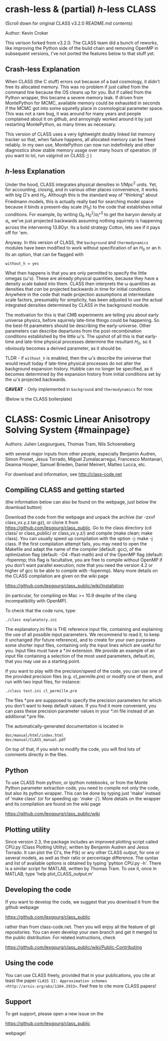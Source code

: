crash-less & (partial) _h_-less CLASS
=============================================
(Scroll down for original CLASS v3.2.0 README.md contents)

Author: Kevin Croker

This verison forked from v3.2.0.
The CLASS team did a bunch of reworks, like improving the Python side of the build chain and
removing OpenMP in subsequent versions, I've not ported the features below to that stuff yet.

Crash-less Explanation
------------------------
When CLASS (the C stuff) errors out because of a bad cosmology, it didn't free its allocated memory.
This was no problem if just called from the command line because the OS cleans up for you.
But if called from the Python wrapper, this became a severe memory leak.
If driven from MontePython for MCMC, available memory could be exhausted in seconds if the MCMC got into some squirelly place in cosmological parameter space.
This was not a rare bug, it was around for many years and people complained about it on github, and annoyingly worked around it by just restarting MontePython, as many times as necessary.

This version of CLASS uses a very lightweight doubly linked list memory tracker so that, when failure happens, all allocated memory can be freed reliably.
In my own use, MontePython can now run indefinitely and other diagnostics show stable memory usage over many hours of operation.
(if you want to lol, run valgrind on CLASS ;) )

_h_-less Explanation
------------------------
Under the hood, CLASS integrates physical densities in 1/Mpc<sup>2</sup> units.
Yet, for accounting, closing, and in various other places convenience, it works with big &Omega;'s and _H_<sub>0</sub>.
Although this is the standard way of "thinking" about Friedmann models, this is actually really bad for searching model space because it binds a present-day scale (_H_<sub>0</sub>) to the code that establishes initial conditions.
For example, by writing &Omega;<sub>b</sub> _H_<sub>0</sub><sup>2</sup>/_a_<sub>i</sub>^<sup>3</sup> to get the baryon density at _a_<sub>i</sub>, we've just projected backwards assuming nothing squirrely is happening across the intervening 13.8Gyr.
Its a bold strategy Cotton, lets see if it pays off for 'em.

Anyway.
In this version of CLASS, the `background` and `thermodynamics` modules have been modified to work without specification of an _H_<sub>0</sub> or an _h_.
Its an option, that can be flagged with
```
without_h = yes
```
What then happens is that you are only permitted to specify the little omegas (&omega;'s).
These are already physical quantities, because they have a density scale baked into them.
CLASS then interprets the &omega; quantities as densities that _can_ be projected backwards in time for initial conditions.
Anywhere in the code that made projection assumptions at intermediate scale factors, presumably for simplicity, has been adjusted to use the actual integrated densities determined by CLASS in the background module.

The motivation for this is that CMB experiments are telling you about early universe physics, before squirrely late-time things could be happening.
So the best-fit parameters should be describing the early-universe.
Other parameters can describe departures from the post-recombination conditions established by the little &omega;'s.
The upshot of all this is that early-time and late-time physical processes determine the resultant _H_<sub>0</sub>, so it obviously becomes a derived parameter, as it should be.

TLDR - if `without_h` is enabled, then the &omega;'s describe the universe that would result today if late-time physical processes do not alter the background expansion history.  Hubble can no longer be specified, as it becomes determined by the expansion history from initial conditions set by the &omega;'s projected backwards.

**CAVEAT** - Only implemented in `background` and `thermodynamics` for now.

(Below is the CLASS boilerplate)

CLASS: Cosmic Linear Anisotropy Solving System  {#mainpage}
==============================================

Authors: Julien Lesgourgues, Thomas Tram, Nils Schoeneberg

with several major inputs from other people, especially Benjamin
Audren, Simon Prunet, Jesus Torrado, Miguel Zumalacarregui, Francesco
Montanari, Deanna Hooper, Samuel Brieden, Daniel Meinert, Matteo Lucca, etc.

For download and information, see http://class-code.net


Compiling CLASS and getting started
-----------------------------------

(the information below can also be found on the webpage, just below
the download button)

Download the code from the webpage and unpack the archive (tar -zxvf
class_vx.y.z.tar.gz), or clone it from
https://github.com/lesgourg/class_public. Go to the class directory
(cd class/ or class_public/ or class_vx.y.z/) and compile (make clean;
make class). You can usually speed up compilation with the option -j:
make -j class. If the first compilation attempt fails, you may need to
open the Makefile and adapt the name of the compiler (default: gcc),
of the optimization flag (default: -O4 -ffast-math) and of the OpenMP
flag (default: -fopenmp; this flag is facultative, you are free to
compile without OpenMP if you don't want parallel execution; note that
you need the version 4.2 or higher of gcc to be able to compile with
-fopenmp). Many more details on the CLASS compilation are given on the
wiki page

https://github.com/lesgourg/class_public/wiki/Installation

(in particular, for compiling on Mac >= 10.9 despite of the clang
incompatibility with OpenMP).

To check that the code runs, type:

    ./class explanatory.ini

The explanatory.ini file is THE reference input file, containing and
explaining the use of all possible input parameters. We recommend to
read it, to keep it unchanged (for future reference), and to create
for your own purposes some shorter input files, containing only the
input lines which are useful for you. Input files must have a *.ini
extension. We provide an example of an input file containing a
selection of the most used parameters, default.ini, that you may use as a
starting point.

If you want to play with the precision/speed of the code, you can use
one of the provided precision files (e.g. cl_permille.pre) or modify
one of them, and run with two input files, for instance:

    ./class test.ini cl_permille.pre

The files *.pre are suppposed to specify the precision parameters for
which you don't want to keep default values. If you find it more
convenient, you can pass these precision parameter values in your *.ini
file instead of an additional *.pre file.

The automatically-generated documentation is located in

    doc/manual/html/index.html
    doc/manual/CLASS_manual.pdf

On top of that, if you wish to modify the code, you will find lots of
comments directly in the files.

Python
------

To use CLASS from python, or ipython notebooks, or from the Monte
Python parameter extraction code, you need to compile not only the
code, but also its python wrapper. This can be done by typing just
'make' instead of 'make class' (or for speeding up: 'make -j'). More
details on the wrapper and its compilation are found on the wiki page

https://github.com/lesgourg/class_public/wiki

Plotting utility
----------------

Since version 2.3, the package includes an improved plotting script
called CPU.py (Class Plotting Utility), written by Benjamin Audren and
Jesus Torrado. It can plot the Cl's, the P(k) or any other CLASS
output, for one or several models, as well as their ratio or percentage
difference. The syntax and list of available options is obtained by
typing 'pyhton CPU.py -h'. There is a similar script for MATLAB,
written by Thomas Tram. To use it, once in MATLAB, type 'help
plot_CLASS_output.m'

Developing the code
--------------------

If you want to develop the code, we suggest that you download it from
the github webpage

https://github.com/lesgourg/class_public

rather than from class-code.net. Then you will enjoy all the feature
of git repositories. You can even develop your own branch and get it
merged to the public distribution. For related instructions, check

https://github.com/lesgourg/class_public/wiki/Public-Contributing

Using the code
--------------

You can use CLASS freely, provided that in your publications, you cite
at least the paper `CLASS II: Approximation schemes <http://arxiv.org/abs/1104.2933>`. Feel free to cite more CLASS papers!

Support
-------

To get support, please open a new issue on the

https://github.com/lesgourg/class_public

webpage!
